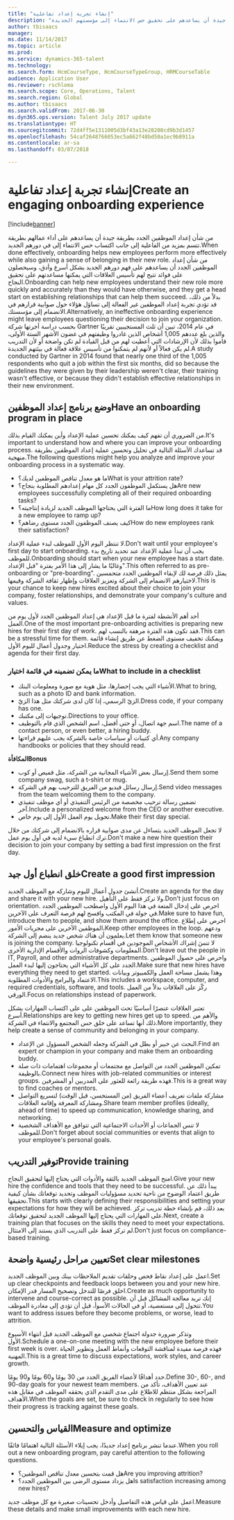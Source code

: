 ```yaml
---
title: "إنشاء تجربة إعداد تفاعلية"
description: "من شأن إعداد الموظفين الجدد بطريقة جيدة أن يساعدهم على تحقيق حس الانتماء إلى مؤسستهم الجديدة."
author: tbisaacs
manager: 
ms.date: 11/14/2017
ms.topic: article
ms.prod: 
ms.service: dynamics-365-talent
ms.technology: 
ms.search.form: HcmCourseType, HcmCourseTypeGroup, HRMCourseTable
audience: Application User
ms.reviewer: rschloma
ms.search.scope: Core, Operations, Talent
ms.search.region: Global
ms.author: tbisaacs
ms.search.validFrom: 2017-06-30
ms.dyn365.ops.version: Talent July 2017 update
ms.translationtype: HT
ms.sourcegitcommit: 72d4ff5e1311005d3bf43a13e28208cd9b3d1457
ms.openlocfilehash: 54caf2648766053ec5a662f48bd50a1ec9b8911a
ms.contentlocale: ar-sa
ms.lasthandoff: 03/07/2018

---
```


# <a name="create-an-engaging-onboarding-experience"></a><span data-ttu-id="a9875-103">إنشاء تجربة إعداد تفاعلية</span><span class="sxs-lookup"><span data-stu-id="a9875-103">Create an engaging onboarding experience</span></span>

[!include[banner](includes/banner.md)]

<span data-ttu-id="a9875-104">من شأن إعداد الموظفين الجدد بطريقة جيدة أن يساعدهم على أداء عمالهم بطريقة تتسم بمزيد من الفاعلية إلى جانب اكتساب حس الانتماء إلى في دورهم الجديد.</span><span class="sxs-lookup"><span data-stu-id="a9875-104">When done effectively, onboarding helps new employees perform more effectively while also gaining a sense of belonging in their new role.</span></span> <span data-ttu-id="a9875-105">من شأن إعداد الموظفين الجدد أن يساعدهم على فهم دورهم الجديد بشكل أسرع وأدق، وسيحصلون على فوائد تتيح لهم تأسيس العلاقات التي يمكنها مساعدتهم على تحقيق النجاح.</span><span class="sxs-lookup"><span data-stu-id="a9875-105">Onboarding can help new employees understand their new role more quickly and accurately than they would have otherwise, and they get a head start on establishing relationships that can help them succeed.</span></span> <span data-ttu-id="a9875-106">بدلاً من ذلك، قد تؤدي تجربة إعداد الموظفين غير الفعالة إلى تساؤل هؤلاء حول صوابية قرارهم في الانضمام إلى مؤسستك.</span><span class="sxs-lookup"><span data-stu-id="a9875-106">Alternatively, an ineffective onboarding experience might leave employees questioning their decision to join your organization.</span></span> <span data-ttu-id="a9875-107">بحسب دراسة أجرتها شركة Gartner في عام 2014، تبين أن ثلث المستجيبين تقريبًا والذين بلغ عددهم 1,005 أشخاص الذين غادروا وظيفتهم في غضون الأشهر الستة الأولى، قاموا بذلك لأن الإرشادات التي أعطيت لهم من قبل القيادة لم تكن واضحة أو لأن التدريب لم يكن فعالاً أو لأنهم لم يتمكنوا من تأسيس علاقة فعالة في بيئتهم الجديدة.</span><span class="sxs-lookup"><span data-stu-id="a9875-107">A study conducted by Gartner in 2014 found that nearly one third of the 1,005 respondents who quit a job within the first six months, did so because the guidelines they were given by their leadership weren't clear, their training wasn't effective, or because they didn't establish effective relationships in their new environment.</span></span>

## <a name="have-an-onboarding-program-in-place"></a><span data-ttu-id="a9875-108">وضع برنامج إعداد الموظفين</span><span class="sxs-lookup"><span data-stu-id="a9875-108">Have an onboarding program in place</span></span>
<span data-ttu-id="a9875-109">من الضروري أن تفهم كيف يمكنك تحسين عملية الإعداد وأين يمكنك القيام بذلك.</span><span class="sxs-lookup"><span data-stu-id="a9875-109">It's important to understand how and where you can improve your onboarding process.</span></span> <span data-ttu-id="a9875-110">قد تساعدك الأسئلة التالية في تحليل وتحسين عملية إعداد الموظفين بطريقة منهجية.</span><span class="sxs-lookup"><span data-stu-id="a9875-110">The following questions might help you analyze and improve your onboarding process in a systematic way.</span></span>

- <span data-ttu-id="a9875-111">ما هو معدل تناقص الموظفين لديك؟</span><span class="sxs-lookup"><span data-stu-id="a9875-111">What is your attrition rate?</span></span>
- <span data-ttu-id="a9875-112">هل يستكمل الموظفون الجدد كل مهام إعدادهم المطلوبة بنجاح؟</span><span class="sxs-lookup"><span data-stu-id="a9875-112">Are new employees successfully completing all of their required onboarding tasks?</span></span>
- <span data-ttu-id="a9875-113">ما الفترة التي يحتاجها الموظف الجديد لزيادة إنتاجيته؟</span><span class="sxs-lookup"><span data-stu-id="a9875-113">How long does it take for a new employee to ramp up?</span></span>
- <span data-ttu-id="a9875-114">كيف يصنف الموظفون الجدد مستوى رضاهم؟</span><span class="sxs-lookup"><span data-stu-id="a9875-114">How do new employees rank their satisfaction?</span></span>

<span data-ttu-id="a9875-115">لا تنتظر اليوم الأول للموظف لبدء عملية الإعداد.</span><span class="sxs-lookup"><span data-stu-id="a9875-115">Don't wait until your employee's first day to start onboarding.</span></span> <span data-ttu-id="a9875-116">يجب أن تبدأ عملية الإعداد عند تحديد تاريخ بدء للموظف.</span><span class="sxs-lookup"><span data-stu-id="a9875-116">Onboarding should start when your new employee has a start date.</span></span> <span data-ttu-id="a9875-117">وغالبًا ما يشار إلى هذا الأمر بفترة "قبل الإعداد".</span><span class="sxs-lookup"><span data-stu-id="a9875-117">This often referred to as pre-onboarding or "pre-boarding".</span></span> <span data-ttu-id="a9875-118">يمثل ذلك فرصة لك لإبقاء الموظفين الجدد متحمسين لاختيارهم الانضمام إلى الشركة وتعزيز العلاقات وإظهار ثقافة الشركة وقيمها.</span><span class="sxs-lookup"><span data-stu-id="a9875-118">This is your chance to keep new hires excited about their choice to join your company, foster relationships, and demonstrate your company's culture and values.</span></span>

<span data-ttu-id="a9875-119">أحد أهم الأنشطة لفترة ما قبل الإعداد هي إعداد الموظفين الجدد لأول يوم من العمل.</span><span class="sxs-lookup"><span data-stu-id="a9875-119">One of the most important pre-onboarding activities is preparing new hires for their first day of work.</span></span> <span data-ttu-id="a9875-120">فقد تكون هذه الفترة مرهقة بالنسب لهم.</span><span class="sxs-lookup"><span data-stu-id="a9875-120">This can be a stressful time for them.</span></span> <span data-ttu-id="a9875-121">ويمكنك تخفيف مستوى الضغط عن طريق إنشاء قائمة اختيار وجدول أعمال لليوم الأول.</span><span class="sxs-lookup"><span data-stu-id="a9875-121">Reduce the stress by creating a checklist and agenda for their first day.</span></span>

### <a name="what-to-include-in-a-checklist"></a><span data-ttu-id="a9875-122">ما يمكن تضمينه في قائمة اختيار</span><span class="sxs-lookup"><span data-stu-id="a9875-122">What to include in a checklist</span></span>

- <span data-ttu-id="a9875-123">الأشياء التي يجب إحضارها، مثل هوية مع صورة ومعلومات البنك.</span><span class="sxs-lookup"><span data-stu-id="a9875-123">What to bring, such as a photo ID and bank information.</span></span>
- <span data-ttu-id="a9875-124">الزيّ الرسمي، إذا كان لدى شركتك مثل هذا الزيّ.</span><span class="sxs-lookup"><span data-stu-id="a9875-124">Dress code, if your company has one.</span></span>
- <span data-ttu-id="a9875-125">توجيهات إلى مكتبك.</span><span class="sxs-lookup"><span data-stu-id="a9875-125">Directions to your office.</span></span>
- <span data-ttu-id="a9875-126">اسم جهة اتصال، أو حتى أفضل، اسم الشخص الذي قام بالتوظيف.</span><span class="sxs-lookup"><span data-stu-id="a9875-126">The name of a contact person, or even better, a hiring buddy.</span></span>
- <span data-ttu-id="a9875-127">أي كتيبات أو سياسات خاصة بالشركة يجب عليهم قراءتها.</span><span class="sxs-lookup"><span data-stu-id="a9875-127">Any company handbooks or policies that they should read.</span></span>

<span data-ttu-id="a9875-128">**المكافأة**</span><span class="sxs-lookup"><span data-stu-id="a9875-128">**Bonus**</span></span>

- <span data-ttu-id="a9875-129">إرسال بعض الأشياء المجانية من الشركة، مثل قميص أو كوب.</span><span class="sxs-lookup"><span data-stu-id="a9875-129">Send them some company swag, such a t-shirt or mug.</span></span>
- <span data-ttu-id="a9875-130">إرسال رسائل فيديو من الفريق للترحيب بهم في الشركة.</span><span class="sxs-lookup"><span data-stu-id="a9875-130">Send video messages from the team welcoming them to the company.</span></span>
- <span data-ttu-id="a9875-131">تضمين رسالة ترحيب مخصصة من الرئيس التنفيذي أو أي موظف تنفيذي آخر.</span><span class="sxs-lookup"><span data-stu-id="a9875-131">Include a personalized welcome from the CEO or another executive.</span></span>
- <span data-ttu-id="a9875-132">تحويل يوم العمل الأول إلى يوم خاص.</span><span class="sxs-lookup"><span data-stu-id="a9875-132">Make their first day special.</span></span>

<span data-ttu-id="a9875-133">لا تجعل الموظف الجديد يتساءل عن مدى صوابية قراره بالانضمام إلى شركتك من خلال ترك انطباع سيء لديه في أول يوم عمل.</span><span class="sxs-lookup"><span data-stu-id="a9875-133">Don't make a new hire question their decision to join your company by setting a bad first impression on the first day.</span></span>

## <a name="create-a-good-first-impression"></a><span data-ttu-id="a9875-134">خلق انطباع أول جيد</span><span class="sxs-lookup"><span data-stu-id="a9875-134">Create a good first impression</span></span>

<span data-ttu-id="a9875-135">أنشئ جدول أعمال لليوم وشاركه مع الموظف الجديد.</span><span class="sxs-lookup"><span data-stu-id="a9875-135">Create an agenda for the day and share it with your new hire.</span></span> <span data-ttu-id="a9875-136">ولا تركز فقط على التأهيل.</span><span class="sxs-lookup"><span data-stu-id="a9875-136">Don't just focus on orientation.</span></span> <span data-ttu-id="a9875-137">احرص على إدخال المتعة في هذا اليوم الأول واصطحب الموظفين الجدد في جولة في المكتب وافسح لهم فرصة التعرف على الآخرين.</span><span class="sxs-lookup"><span data-stu-id="a9875-137">Make sure to have fun, introduce them to people, and show them around the office.</span></span> <span data-ttu-id="a9875-138">احرص على إطلاع الموظفين الآخرين على مجريات الأمور،</span><span class="sxs-lookup"><span data-stu-id="a9875-138">Keep other employees in the loop.</span></span> <span data-ttu-id="a9875-139">ودعهم يعلمون أن هناك شخص جديد ينضم إلى الشركة.</span><span class="sxs-lookup"><span data-stu-id="a9875-139">Let them know that someone new is joining the company.</span></span> <span data-ttu-id="a9875-140">لا تنسَ إشراك الأشخاص الموجودين في أقسام تكنولوجيا المعلومات وكشوفات الروات والأقسام الإدارية الأخرى.</span><span class="sxs-lookup"><span data-stu-id="a9875-140">Don't leave out the people in IT, Payroll, and other administrative departments.</span></span> <span data-ttu-id="a9875-141">واحرص على حصول الموظفين الجدد على كل الأشياء التي يحتاجون إليها لبدء العمل.</span><span class="sxs-lookup"><span data-stu-id="a9875-141">Make sure that new hires have everything they need to get started.</span></span> <span data-ttu-id="a9875-142">وهذا يشمل مساحة العمل والكمبيوتر وبيانات الاعتماد والبرامج والأدوات المطلوبة.</span><span class="sxs-lookup"><span data-stu-id="a9875-142">This includes a workspace, computer, and required credentials, software, and tools.</span></span> <span data-ttu-id="a9875-143">ركّز على العلاقات بدلاً من العمل الورقي.</span><span class="sxs-lookup"><span data-stu-id="a9875-143">Focus on relationships instead of paperwork.</span></span>

<span data-ttu-id="a9875-144">تعتبر العلاقات عنصرًا أساسيًا تحث الموظفين على على اكتساب المهارات بشكل أسرع.</span><span class="sxs-lookup"><span data-stu-id="a9875-144">Relationships are key to getting new hires get up to speed.</span></span> <span data-ttu-id="a9875-145">والأهم من ذلك أنها تساعد على خلق حس المجتمع والانتماء في الشركة.</span><span class="sxs-lookup"><span data-stu-id="a9875-145">More importantly, they help create a sense of community and belonging in your company.</span></span>

- <span data-ttu-id="a9875-146">البحث عن خبير أو بطل في الشركة وجعله الشخص المسؤول عن الإعداد.</span><span class="sxs-lookup"><span data-stu-id="a9875-146">Find an expert or champion in your company and make them an onboarding buddy.</span></span>
- <span data-ttu-id="a9875-147">تمكين الموظفين الجدد من التواصل مع مجتمعات أو مجموعات اهتمامات ذات صلة بالوظيفة.</span><span class="sxs-lookup"><span data-stu-id="a9875-147">Connect new hires with job-related communities or interest groups.</span></span> <span data-ttu-id="a9875-148">فهذه طريقة رائعة للعثور على المدربين أو المشرفين.</span><span class="sxs-lookup"><span data-stu-id="a9875-148">This is a great way to find coaches or mentors.</span></span>
- <span data-ttu-id="a9875-149">مشاركة ملفات تعريف أعضاء الفريق (من المستحسن، قبل الوقت) لتسريع التواصل ومشاركة المعرفة وإقامة العلاقات.</span><span class="sxs-lookup"><span data-stu-id="a9875-149">Share team member profiles (ideally, ahead of time) to speed up communication, knowledge sharing, and networking.</span></span>
- <span data-ttu-id="a9875-150">لا تنس الجماعات أو الأحداث الاجتماعية التي تتوافق مع الأهداف الشخصية للموظف.</span><span class="sxs-lookup"><span data-stu-id="a9875-150">Don't forget about social communities or events that align to your employee's personal goals.</span></span>

## <a name="provide-training"></a><span data-ttu-id="a9875-151">توفير التدريب</span><span class="sxs-lookup"><span data-stu-id="a9875-151">Provide training</span></span>

<span data-ttu-id="a9875-152">امنح الموظف الجديد بالثقة والأدوات التي يحتاج إليها لتحقيق النجاح.</span><span class="sxs-lookup"><span data-stu-id="a9875-152">Give your new hire the confidence and tools that they need to be successful.</span></span> <span data-ttu-id="a9875-153">يبدأ ذلك عن طريق اعتماد الوضوح من ناحية تحديد مسؤوليات الموظف وتحديد توقعاتك بشأن كيفية تحقيقها.</span><span class="sxs-lookup"><span data-stu-id="a9875-153">This starts with clearly defining their responsibilities and setting your expectations for how they will be achieved.</span></span> <span data-ttu-id="a9875-154">بعد ذلك، قم بإنشاء خطة تدريب تركز على المهارات التي يحتاج إليها الموظف الجديد لتحقيق توقعاتك.</span><span class="sxs-lookup"><span data-stu-id="a9875-154">Next, create a training plan that focuses on the skills they need to meet your expectations.</span></span> <span data-ttu-id="a9875-155">لم تركز فقط على التدريب الذي يستند إلى الامتثال.</span><span class="sxs-lookup"><span data-stu-id="a9875-155">Don't just focus on compliance-based training.</span></span>

## <a name="set-clear-milestones"></a><span data-ttu-id="a9875-156">تعيين مراحل رئيسية واضحة</span><span class="sxs-lookup"><span data-stu-id="a9875-156">Set clear milestones</span></span>

<span data-ttu-id="a9875-157">اعمل على إعداد نقاط فحص وحلقات تقديم الملاحظات بينك وبين الموظف الجديد.</span><span class="sxs-lookup"><span data-stu-id="a9875-157">Set up clear checkpoints and feedback loops between you and your new hire.</span></span> <span data-ttu-id="a9875-158">اخلق فرصًا للتدخل وتصحيح المسار قدر الإمكان.</span><span class="sxs-lookup"><span data-stu-id="a9875-158">Create as much opportunity to intervene and course-correct as possible.</span></span> <span data-ttu-id="a9875-159">إنك تريد معالجة المشاكل قبل أن تتحول إلى مستعصية، أو في الحالات الأسوأ، قبل أن تؤدي إلى مغادرة الموظف.</span><span class="sxs-lookup"><span data-stu-id="a9875-159">You want to address issues before they become problems, or worse, lead to attrition.</span></span>

<span data-ttu-id="a9875-160">وتذكر ضرورة جدولة اجتماع شخصي مع الموظف الجديد قبل انتهاء الأسبوع الأول.</span><span class="sxs-lookup"><span data-stu-id="a9875-160">Schedule a one-on-one meeting with the new employee before their first week is over.</span></span> <span data-ttu-id="a9875-161">فهذه فرصة مفيدة لمناقشة التوقعات وأنماط العمل وتطوير الحياة المهنية.</span><span class="sxs-lookup"><span data-stu-id="a9875-161">This is a great time to discuss expectations, work styles, and career growth.</span></span>

<span data-ttu-id="a9875-162">حدد أهدافًا لأعضاء الفريق الجدد من 30 يومًا و60 يومًا و90 يومًا.</span><span class="sxs-lookup"><span data-stu-id="a9875-162">Define 30-, 60-, and 90-day goals for your newest team members.</span></span> <span data-ttu-id="a9875-163">عند تعيين الأهداف، تأكد من المراجعة بشكل منتظم للاطلاع على مدى التقدم الذي يحققه الموظف في مقابل هذه الأهداف.</span><span class="sxs-lookup"><span data-stu-id="a9875-163">When the goals are set, be sure to check in regularly to see how their progress is tracking against these goals.</span></span>

## <a name="measure-and-optimize"></a><span data-ttu-id="a9875-164">القياس والتحسين</span><span class="sxs-lookup"><span data-stu-id="a9875-164">Measure and optimize</span></span>

<span data-ttu-id="a9875-165">عندما تنشر برنامج إعداد جديدًا، يجب إيلاء الأسئلة التالية اهتمامًا فائقًا.</span><span class="sxs-lookup"><span data-stu-id="a9875-165">When you roll out a new onboarding program, pay careful attention to the following questions.</span></span> 

- <span data-ttu-id="a9875-166">هل قمت بتحسين معدل تناقص الموظفين؟</span><span class="sxs-lookup"><span data-stu-id="a9875-166">Are you improving attrition?</span></span>
- <span data-ttu-id="a9875-167">هل يزداد مستوى الرضى بين الموظفين الجدد؟</span><span class="sxs-lookup"><span data-stu-id="a9875-167">Is satisfaction increasing among new hires?</span></span> 

<span data-ttu-id="a9875-168">اعمل على قياس هذه التفاصيل وأدخل تحسينات صغيرة مع كل موظف جديد.</span><span class="sxs-lookup"><span data-stu-id="a9875-168">Measure these details and make small improvements with each new hire.</span></span>


